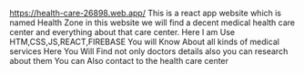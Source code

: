 https://health-care-26898.web.app/
This is a react app website which is named Health Zone in this website we will find a decent medical health care center and everything about that care center.
Here I am Use HTM,CSS,JS,REACT,FIREBASE
You will Know About all kinds of medical services
Here You Will Find not only doctors details also you can research about them
You can Also contact to the health care center
